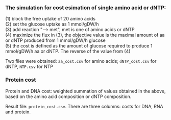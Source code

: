 ### The simulation for cost esimation of single amino acid or dNTP:  
(1) block the free uptake of 20 amino acids  
(2) set the glucose uptake as 1 mmol/gDW/h  
(3) add reaction "--> met", met is one of amino acids or dNTP   
(4) maximize the flux in (3), the objective value is the maximal amount of aa or dNTP produced from 1 mmol/gDW/h glucose  
(5) the cost is defined as the amount of glucose required to produce 1 mmol/gDW/h aa or dNTP. The reverse of the value from (4)   

Two files were obtained: `aa_cost.csv` for amino acids; `dNTP_cost.csv` for dNTP, `NTP.csv`  for NTP 

### Protein cost
Protein and DNA cost: weighted summation of values obtained in the above, based on the amino acid composition or dNTP composition.
  
Result file: `protein_cost.csv`. There are three columns: costs for DNA, RNA and protein.